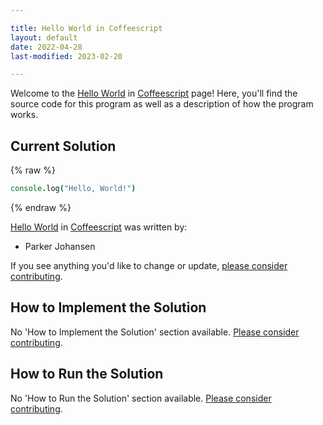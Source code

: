 ```yaml
---

title: Hello World in Coffeescript
layout: default
date: 2022-04-28
last-modified: 2023-02-20

---
```


Welcome to the [Hello World](https://sampleprograms.io/projects/hello-world) in [Coffeescript](https://sampleprograms.io/languages/coffeescript) page! Here, you'll find the source code for this program as well as a description of how the program works.

## Current Solution

{% raw %}

```coffeescript
console.log("Hello, World!")
```

{% endraw %}

[Hello World](https://sampleprograms.io/projects/hello-world) in [Coffeescript](https://sampleprograms.io/languages/coffeescript) was written by:

- Parker Johansen

If you see anything you'd like to change or update, [please consider contributing](https://github.com/TheRenegadeCoder/sample-programs).

## How to Implement the Solution

No 'How to Implement the Solution' section available. [Please consider contributing](https://github.com/TheRenegadeCoder/sample-programs-website).

## How to Run the Solution

No 'How to Run the Solution' section available. [Please consider contributing](https://github.com/TheRenegadeCoder/sample-programs-website).